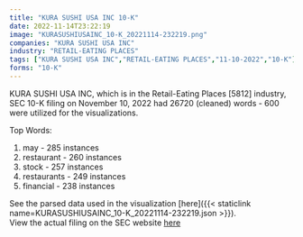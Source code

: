 ```yaml
---
title: "KURA SUSHI USA INC 10-K"
date: 2022-11-14T23:22:19
image: "KURASUSHIUSAINC_10-K_20221114-232219.png"
companies: "KURA SUSHI USA INC"
industry: "RETAIL-EATING PLACES"
tags: ["KURA SUSHI USA INC","RETAIL-EATING PLACES","11-10-2022","10-K"]
forms: "10-K"
---
```

KURA SUSHI USA INC, which is in the Retail-Eating Places [5812] industry, SEC 10-K filing on November 10, 2022 had 26720 (cleaned) words - 600 were utilized for the visualizations.

Top Words:
1. may - 285 instances
2. restaurant - 260 instances
3. stock - 257 instances
4. restaurants - 249 instances
5. financial - 238 instances


See the parsed data used in the visualization [here]({{< staticlink name=KURASUSHIUSAINC_10-K_20221114-232219.json >}}).  
View the actual filing on the SEC website [here](https://www.sec.gov/Archives/edgar/data/1772177/0000950170-22-024540.txt)